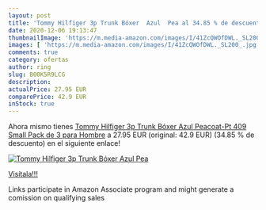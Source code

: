 ```yaml
---
layout: post
title: 'Tommy Hilfiger 3p Trunk Bóxer  Azul  Pea al 34.85 % de descuento'
date: 2020-12-06 19:13:47
thumbnailImage: 'https://m.media-amazon.com/images/I/41ZcQWOfDWL._SL200_.jpg'
images: [ 'https://m.media-amazon.com/images/I/41ZcQWOfDWL._SL200_.jpg' ]
comments: true
category: ofertas
author: ring
slug: B00K5R9LCG
description:
actualPrice: 27.95 EUR
comparePrice: 42.9 EUR
inStock: true
---
```


Ahora mismo tienes [Tommy Hilfiger 3p Trunk Bóxer  Azul  Peacoat-Pt 409   Small  Pack de 3  para Hombre](https://www.amazon.es/dp/B00K5R9LCG/?tag=tolees-21) a 27.95 EUR (original: 42.9 EUR) (34.85 %  de descuento) en el siguiente enlace!

[![Tommy Hilfiger 3p Trunk Bóxer  Azul  Pea](https://m.media-amazon.com/images/I/41ZcQWOfDWL._SL200_.jpg)](https://www.amazon.es/dp/B00K5R9LCG/?tag=tolees-21)

[Visítala!!!](https://www.amazon.es/dp/B00K5R9LCG/?tag=tolees-21)

Links participate in Amazon Associate program and might generate a comission on qualifying sales
